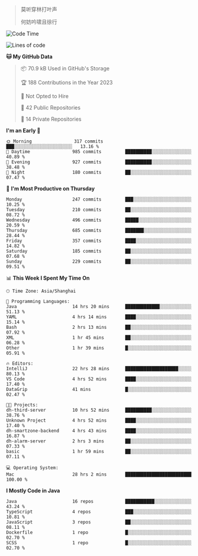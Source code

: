 > 莫听穿林打叶声
> 
> 何妨吟啸且徐行

<!-- ![Github Stats](https://github-readme-stats.vercel.app/api?username=catch6&count_private=true&show_icons=true&theme=gruvbox) -->

<!-- ![Top Langs](https://github-readme-stats.vercel.app/api/top-langs/?username=catch6&layout=compact) -->

<!--START_SECTION:waka-->
![Code Time](http://img.shields.io/badge/Code%20Time-145%20hrs%2033%20mins-blue)

![Lines of code](https://img.shields.io/badge/From%20Hello%20World%20I%27ve%20Written-9.3%20million%20lines%20of%20code-blue)

**🐱 My GitHub Data** 

> 📦 70.9 kB Used in GitHub's Storage 
 > 
> 🏆 188 Contributions in the Year 2023
 > 
> 🚫 Not Opted to Hire
 > 
> 📜 42 Public Repositories 
 > 
> 🔑 14 Private Repositories 
 > 
**I'm an Early 🐤** 

```text
🌞 Morning                317 commits         ███░░░░░░░░░░░░░░░░░░░░░░   13.16 % 
🌆 Daytime                985 commits         ██████████░░░░░░░░░░░░░░░   40.89 % 
🌃 Evening                927 commits         ██████████░░░░░░░░░░░░░░░   38.48 % 
🌙 Night                  180 commits         ██░░░░░░░░░░░░░░░░░░░░░░░   07.47 % 
```
📅 **I'm Most Productive on Thursday** 

```text
Monday                   247 commits         ███░░░░░░░░░░░░░░░░░░░░░░   10.25 % 
Tuesday                  210 commits         ██░░░░░░░░░░░░░░░░░░░░░░░   08.72 % 
Wednesday                496 commits         █████░░░░░░░░░░░░░░░░░░░░   20.59 % 
Thursday                 685 commits         ███████░░░░░░░░░░░░░░░░░░   28.44 % 
Friday                   357 commits         ████░░░░░░░░░░░░░░░░░░░░░   14.82 % 
Saturday                 185 commits         ██░░░░░░░░░░░░░░░░░░░░░░░   07.68 % 
Sunday                   229 commits         ██░░░░░░░░░░░░░░░░░░░░░░░   09.51 % 
```


📊 **This Week I Spent My Time On** 

```text
🕑︎ Time Zone: Asia/Shanghai

💬 Programming Languages: 
Java                     14 hrs 20 mins      █████████████░░░░░░░░░░░░   51.13 % 
YAML                     4 hrs 14 mins       ████░░░░░░░░░░░░░░░░░░░░░   15.14 % 
Bash                     2 hrs 13 mins       ██░░░░░░░░░░░░░░░░░░░░░░░   07.92 % 
XML                      1 hr 45 mins        ██░░░░░░░░░░░░░░░░░░░░░░░   06.28 % 
Other                    1 hr 39 mins        █░░░░░░░░░░░░░░░░░░░░░░░░   05.91 % 

🔥 Editors: 
IntelliJ                 22 hrs 28 mins      ████████████████████░░░░░   80.13 % 
VS Code                  4 hrs 52 mins       ████░░░░░░░░░░░░░░░░░░░░░   17.40 % 
DataGrip                 41 mins             █░░░░░░░░░░░░░░░░░░░░░░░░   02.47 % 

🐱‍💻 Projects: 
dh-third-server          10 hrs 52 mins      ██████████░░░░░░░░░░░░░░░   38.76 % 
Unknown Project          4 hrs 52 mins       ████░░░░░░░░░░░░░░░░░░░░░   17.40 % 
dh-smartzone-backend     4 hrs 43 mins       ████░░░░░░░░░░░░░░░░░░░░░   16.87 % 
dh-alarm-server          2 hrs 3 mins        ██░░░░░░░░░░░░░░░░░░░░░░░   07.33 % 
basic                    1 hr 59 mins        ██░░░░░░░░░░░░░░░░░░░░░░░   07.11 % 

💻 Operating System: 
Mac                      28 hrs 2 mins       █████████████████████████   100.00 % 
```

**I Mostly Code in Java** 

```text
Java                     16 repos            ███████████░░░░░░░░░░░░░░   43.24 % 
TypeScript               4 repos             ███░░░░░░░░░░░░░░░░░░░░░░   10.81 % 
JavaScript               3 repos             ██░░░░░░░░░░░░░░░░░░░░░░░   08.11 % 
Dockerfile               1 repo              █░░░░░░░░░░░░░░░░░░░░░░░░   02.70 % 
SCSS                     1 repo              █░░░░░░░░░░░░░░░░░░░░░░░░   02.70 % 
```




<!--END_SECTION:waka-->

